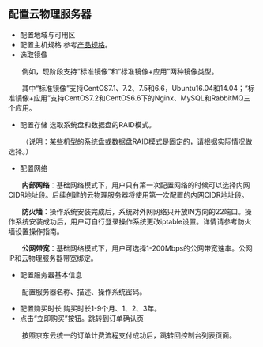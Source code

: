 ## 配置云物理服务器

- 配置地域与可用区
- 配置主机规格
参考[产品规格](../Introduction/Specification.md)。
- 选取镜像

&nbsp;&nbsp;&nbsp;&nbsp;&nbsp;&nbsp;&nbsp;例如，现阶段支持“标准镜像”和“标准镜像+应用”两种镜像类型。

&nbsp;&nbsp;&nbsp;&nbsp;&nbsp;&nbsp;&nbsp;其中“标准镜像”支持CentOS7.1、7.2、7.5和6.6，Ubuntu16.04和14.04；“标准镜像+应用”支持CentOS7.2和CentOS6.6下的Nginx、MySQL和RabbitMQ三个应用。
- 配置存储
选取系统盘和数据盘的RAID模式。

&nbsp;&nbsp;&nbsp;&nbsp;&nbsp;&nbsp;&nbsp;（说明：某些机型的系统盘或数据盘RAID模式是固定的，请根据实际情况做选择。）
- 配置网络

&nbsp;&nbsp;&nbsp;&nbsp;&nbsp;&nbsp;&nbsp;**内部网络**：基础网络模式下，用户只有第一次配置网络的时候可以选择内网CIDR地址段。后续创建的云物理服务器将使用第一次配置的内网CIDR地址段。

&nbsp;&nbsp;&nbsp;&nbsp;&nbsp;&nbsp;&nbsp;**防火墙**：操作系统安装完成后，系统对外网网络只开放IN方向的22端口。操作系统安装成功后，用户可自行登录操作系统更改iptable设置。详情请参考防火墙设置操作指南。

&nbsp;&nbsp;&nbsp;&nbsp;&nbsp;&nbsp;&nbsp;**公网带宽**：基础网络模式下，用户可选择1-200Mbps的公网带宽速率。公网IP和云物理服务器带宽绑定。
- 配置服务器基本信息

&nbsp;&nbsp;&nbsp;&nbsp;&nbsp;&nbsp;&nbsp;配置服务器名称、描述、操作系统密码。
- 配置购买时长
购买时长1-9个月、1、2、3年。
- 点击“立即购买”按钮。跳转到订单确认页

&nbsp;&nbsp;&nbsp;&nbsp;&nbsp;&nbsp;&nbsp;按照京东云统一的订单计费流程支付成功后，跳转回控制台列表页面。
